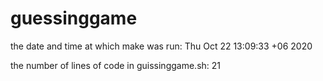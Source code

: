 # guessinggame
the date and time at which make was run: 
Thu Oct 22 13:09:33 +06 2020

the number of lines of code in guissinggame.sh: 
21 
